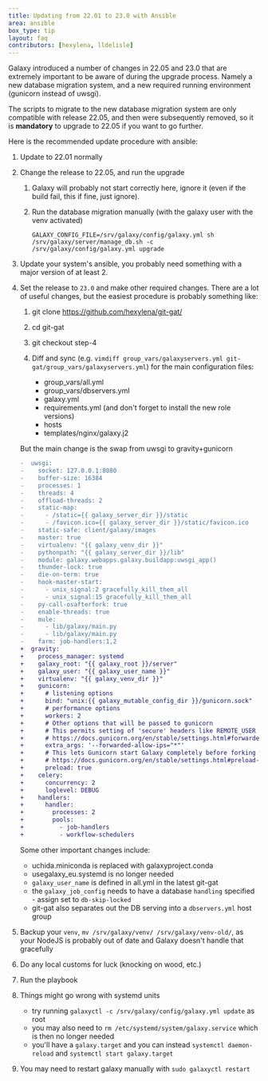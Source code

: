 ```yaml
---
title: Updating from 22.01 to 23.0 with Ansible
area: ansible
box_type: tip
layout: faq
contributors: [hexylena, lldelisle]
---
```


Galaxy introduced a number of changes in 22.05 and 23.0 that are extremely important to be aware of during the upgrade process. Namely a new database migration system, and a new required running environment (gunicorn instead of uwsgi).

The scripts to migrate to the new database migration system are only compatible with release 22.05, and then were subsequently removed, so it is **mandatory** to upgrade to 22.05 if you want to go further.

Here is the recommended update procedure with ansible:

1. Update to 22.01 normally
2. Change the release to 22.05, and run the upgrade
   1. Galaxy will probably not start correctly here, ignore it (even if the build fail, this if fine, just ignore).
   2. Run the database migration manually (with the galaxy user with the venv activated)

      ```
      GALAXY_CONFIG_FILE=/srv/galaxy/config/galaxy.yml sh /srv/galaxy/server/manage_db.sh -c /srv/galaxy/config/galaxy.yml upgrade
      ```

3. Update your system's ansible, you probably need something with a major version of at least 2.
4. Set the release to `23.0` and make other required changes. There are a lot of useful changes, but the easiest procedure is probably something like:

   1. git clone https://github.com/hexylena/git-gat/
   2. cd git-gat
   3. git checkout step-4
   4. Diff and sync (e.g. `vimdiff group_vars/galaxyservers.yml git-gat/group_vars/galaxyservers.yml`) for the main configuration files:

      - group_vars/all.yml
      - group_vars/dbservers.yml
      - galaxy.yml
      - requirements.yml (and don't forget to install the new role versions)
      - hosts
      - templates/nginx/galaxy.j2

   But the main change is the swap from uwsgi to gravity+gunicorn

   ```diff
   -  uwsgi:
   -    socket: 127.0.0.1:8080
   -    buffer-size: 16384
   -    processes: 1
   -    threads: 4
   -    offload-threads: 2
   -    static-map:
   -      - /static={{ galaxy_server_dir }}/static
   -      - /favicon.ico={{ galaxy_server_dir }}/static/favicon.ico
   -    static-safe: client/galaxy/images
   -    master: true
   -    virtualenv: "{{ galaxy_venv_dir }}"
   -    pythonpath: "{{ galaxy_server_dir }}/lib"
   -    module: galaxy.webapps.galaxy.buildapp:uwsgi_app()
   -    thunder-lock: true
   -    die-on-term: true
   -    hook-master-start:
   -      - unix_signal:2 gracefully_kill_them_all
   -      - unix_signal:15 gracefully_kill_them_all
   -    py-call-osafterfork: true
   -    enable-threads: true
   -    mule:
   -      - lib/galaxy/main.py
   -      - lib/galaxy/main.py
   -    farm: job-handlers:1,2
   +  gravity:
   +    process_manager: systemd
   +    galaxy_root: "{{ galaxy_root }}/server"
   +    galaxy_user: "{{ galaxy_user_name }}"
   +    virtualenv: "{{ galaxy_venv_dir }}"
   +    gunicorn:
   +      # listening options
   +      bind: "unix:{{ galaxy_mutable_config_dir }}/gunicorn.sock"
   +      # performance options
   +      workers: 2
   +      # Other options that will be passed to gunicorn
   +      # This permits setting of 'secure' headers like REMOTE_USER (and friends)
   +      # https://docs.gunicorn.org/en/stable/settings.html#forwarded-allow-ips
   +      extra_args: '--forwarded-allow-ips="*"'
   +      # This lets Gunicorn start Galaxy completely before forking which is faster.
   +      # https://docs.gunicorn.org/en/stable/settings.html#preload-app
   +      preload: true
   +    celery:
   +      concurrency: 2
   +      loglevel: DEBUG
   +    handlers:
   +      handler:
   +        processes: 2
   +        pools:
   +          - job-handlers
   +          - workflow-schedulers
   ```

   Some other important changes include:
   - uchida.miniconda is replaced with galaxyproject.conda
   - usegalaxy_eu.systemd is no longer needed
   - `galaxy_user_name` is defined in all.yml in the latest git-gat
   - the `galaxy_job_config` needs to have a database `handling` specified - assign set to `db-skip-locked`
   - git-gat also separates out the DB serving into a `dbservers.yml` host group

5. Backup your `venv`, `mv /srv/galaxy/venv/ /srv/galaxy/venv-old/`, as your NodeJS is probably out of date and Galaxy doesn't handle that gracefully
6. Do any local customs for luck (knocking on wood, etc.)
7. Run the playbook
8. Things might go wrong with systemd units
   - try running `galaxyctl -c /srv/galaxy/config/galaxy.yml update` as root
   - you may also need to `rm /etc/systemd/system/galaxy.service` which is then no longer needed
   - you'll have a `galaxy.target` and you can instead `systemctl daemon-reload` and `systemctl start galaxy.target`
9. You may need to restart galaxy manually with `sudo galaxyctl restart`
